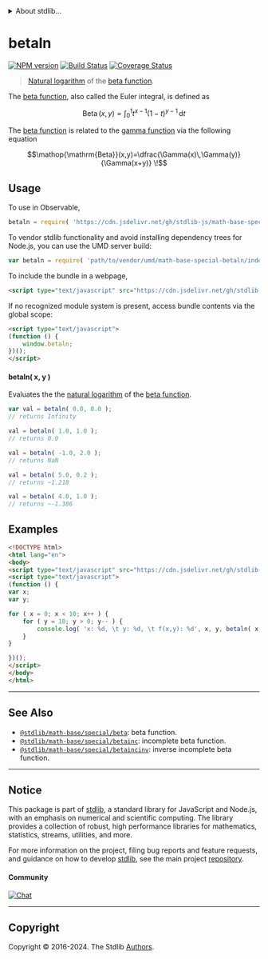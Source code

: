 <!--

@license Apache-2.0

Copyright (c) 2018 The Stdlib Authors.

Licensed under the Apache License, Version 2.0 (the "License");
you may not use this file except in compliance with the License.
You may obtain a copy of the License at

   http://www.apache.org/licenses/LICENSE-2.0

Unless required by applicable law or agreed to in writing, software
distributed under the License is distributed on an "AS IS" BASIS,
WITHOUT WARRANTIES OR CONDITIONS OF ANY KIND, either express or implied.
See the License for the specific language governing permissions and
limitations under the License.

-->


<details>
  <summary>
    About stdlib...
  </summary>
  <p>We believe in a future in which the web is a preferred environment for numerical computation. To help realize this future, we've built stdlib. stdlib is a standard library, with an emphasis on numerical and scientific computation, written in JavaScript (and C) for execution in browsers and in Node.js.</p>
  <p>The library is fully decomposable, being architected in such a way that you can swap out and mix and match APIs and functionality to cater to your exact preferences and use cases.</p>
  <p>When you use stdlib, you can be absolutely certain that you are using the most thorough, rigorous, well-written, studied, documented, tested, measured, and high-quality code out there.</p>
  <p>To join us in bringing numerical computing to the web, get started by checking us out on <a href="https://github.com/stdlib-js/stdlib">GitHub</a>, and please consider <a href="https://opencollective.com/stdlib">financially supporting stdlib</a>. We greatly appreciate your continued support!</p>
</details>

# betaln

[![NPM version][npm-image]][npm-url] [![Build Status][test-image]][test-url] [![Coverage Status][coverage-image]][coverage-url] <!-- [![dependencies][dependencies-image]][dependencies-url] -->

> [Natural logarithm][natural-logarithm] of the [beta function][beta-function].

<section class="intro">

The [beta function][beta-function], also called the Euler integral, is defined as

<!-- <equation class="equation" label="eq:beta_function" align="center" raw="\operatorname{Beta}(x,y) = \int_0^1t^{x-1}(1-t)^{y-1}\,\mathrm{d}t" alt="Equation for the beta function."> -->

```math
\mathop{\mathrm{Beta}}(x,y) = \int_0^1t^{x-1}(1-t)^{y-1}\,\mathrm{d}t
```

<!-- <div class="equation" align="center" data-raw-text="\operatorname{Beta}(x,y) = \int_0^1t^{x-1}(1-t)^{y-1}\,\mathrm{d}t" data-equation="eq:beta_function">
    <img src="https://cdn.jsdelivr.net/gh/stdlib-js/stdlib@bb29798906e119fcb2af99e94b60407a270c9b32/lib/node_modules/@stdlib/math/base/special/betaln/docs/img/equation_beta_function.svg" alt="Equation for the beta function.">
    <br>
</div> -->

<!-- </equation> -->

The [beta function][beta-function] is related to the [gamma function][gamma-function] via the following equation

<!-- <equation class="equation" label="eq:beta_function2" align="center" raw="\operatorname{Beta}(x,y)=\dfrac{\Gamma(x)\,\Gamma(y)}{\Gamma(x+y)} \!" alt="Beta function expressed in terms of the Gamma function."> -->

```math
\mathop{\mathrm{Beta}}(x,y)=\dfrac{\Gamma(x)\,\Gamma(y)}{\Gamma(x+y)} \!
```

<!-- <div class="equation" align="center" data-raw-text="\operatorname{Beta}(x,y)=\dfrac{\Gamma(x)\,\Gamma(y)}{\Gamma(x+y)} \!" data-equation="eq:beta_function2">
    <img src="https://cdn.jsdelivr.net/gh/stdlib-js/stdlib@bb29798906e119fcb2af99e94b60407a270c9b32/lib/node_modules/@stdlib/math/base/special/betaln/docs/img/equation_beta_function2.svg" alt="Beta function expressed in terms of the Gamma function.">
    <br>
</div> -->

<!-- </equation> -->

</section>

<!-- /.intro -->



<section class="usage">

## Usage

To use in Observable,

```javascript
betaln = require( 'https://cdn.jsdelivr.net/gh/stdlib-js/math-base-special-betaln@umd/browser.js' )
```

To vendor stdlib functionality and avoid installing dependency trees for Node.js, you can use the UMD server build:

```javascript
var betaln = require( 'path/to/vendor/umd/math-base-special-betaln/index.js' )
```

To include the bundle in a webpage,

```html
<script type="text/javascript" src="https://cdn.jsdelivr.net/gh/stdlib-js/math-base-special-betaln@umd/browser.js"></script>
```

If no recognized module system is present, access bundle contents via the global scope:

```html
<script type="text/javascript">
(function () {
    window.betaln;
})();
</script>
```

#### betaln( x, y )

Evaluates the the [natural logarithm][natural-logarithm] of the [beta function][beta-function].

```javascript
var val = betaln( 0.0, 0.0 );
// returns Infinity

val = betaln( 1.0, 1.0 );
// returns 0.0

val = betaln( -1.0, 2.0 );
// returns NaN

val = betaln( 5.0, 0.2 );
// returns ~1.218

val = betaln( 4.0, 1.0 );
// returns ~-1.386
```

</section>

<!-- /.usage -->

<section class="examples">

## Examples

<!-- eslint no-undef: "error" -->

```html
<!DOCTYPE html>
<html lang="en">
<body>
<script type="text/javascript" src="https://cdn.jsdelivr.net/gh/stdlib-js/math-base-special-betaln@umd/browser.js"></script>
<script type="text/javascript">
(function () {
var x;
var y;

for ( x = 0; x < 10; x++ ) {
    for ( y = 10; y > 0; y-- ) {
        console.log( 'x: %d, \t y: %d, \t f(x,y): %d', x, y, betaln( x, y ) );
    }
}

})();
</script>
</body>
</html>
```

</section>

<!-- /.examples -->

<!-- Section for related `stdlib` packages. Do not manually edit this section, as it is automatically populated. -->

<section class="related">

* * *

## See Also

-   <span class="package-name">[`@stdlib/math-base/special/beta`][@stdlib/math/base/special/beta]</span><span class="delimiter">: </span><span class="description">beta function.</span>
-   <span class="package-name">[`@stdlib/math-base/special/betainc`][@stdlib/math/base/special/betainc]</span><span class="delimiter">: </span><span class="description">incomplete beta function.</span>
-   <span class="package-name">[`@stdlib/math-base/special/betaincinv`][@stdlib/math/base/special/betaincinv]</span><span class="delimiter">: </span><span class="description">inverse incomplete beta function.</span>

</section>

<!-- /.related -->

<!-- Section for all links. Make sure to keep an empty line after the `section` element and another before the `/section` close. -->


<section class="main-repo" >

* * *

## Notice

This package is part of [stdlib][stdlib], a standard library for JavaScript and Node.js, with an emphasis on numerical and scientific computing. The library provides a collection of robust, high performance libraries for mathematics, statistics, streams, utilities, and more.

For more information on the project, filing bug reports and feature requests, and guidance on how to develop [stdlib][stdlib], see the main project [repository][stdlib].

#### Community

[![Chat][chat-image]][chat-url]

---

## Copyright

Copyright &copy; 2016-2024. The Stdlib [Authors][stdlib-authors].

</section>

<!-- /.stdlib -->

<!-- Section for all links. Make sure to keep an empty line after the `section` element and another before the `/section` close. -->

<section class="links">

[npm-image]: http://img.shields.io/npm/v/@stdlib/math-base-special-betaln.svg
[npm-url]: https://npmjs.org/package/@stdlib/math-base-special-betaln

[test-image]: https://github.com/stdlib-js/math-base-special-betaln/actions/workflows/test.yml/badge.svg?branch=main
[test-url]: https://github.com/stdlib-js/math-base-special-betaln/actions/workflows/test.yml?query=branch:main

[coverage-image]: https://img.shields.io/codecov/c/github/stdlib-js/math-base-special-betaln/main.svg
[coverage-url]: https://codecov.io/github/stdlib-js/math-base-special-betaln?branch=main

<!--

[dependencies-image]: https://img.shields.io/david/stdlib-js/math-base-special-betaln.svg
[dependencies-url]: https://david-dm.org/stdlib-js/math-base-special-betaln/main

-->

[chat-image]: https://img.shields.io/gitter/room/stdlib-js/stdlib.svg
[chat-url]: https://app.gitter.im/#/room/#stdlib-js_stdlib:gitter.im

[stdlib]: https://github.com/stdlib-js/stdlib

[stdlib-authors]: https://github.com/stdlib-js/stdlib/graphs/contributors

[umd]: https://github.com/umdjs/umd
[es-module]: https://developer.mozilla.org/en-US/docs/Web/JavaScript/Guide/Modules

[deno-url]: https://github.com/stdlib-js/math-base-special-betaln/tree/deno
[deno-readme]: https://github.com/stdlib-js/math-base-special-betaln/blob/deno/README.md
[umd-url]: https://github.com/stdlib-js/math-base-special-betaln/tree/umd
[umd-readme]: https://github.com/stdlib-js/math-base-special-betaln/blob/umd/README.md
[esm-url]: https://github.com/stdlib-js/math-base-special-betaln/tree/esm
[esm-readme]: https://github.com/stdlib-js/math-base-special-betaln/blob/esm/README.md
[branches-url]: https://github.com/stdlib-js/math-base-special-betaln/blob/main/branches.md

[natural-logarithm]: https://en.wikipedia.org/wiki/Natural_logarithm

[beta-function]: https://en.wikipedia.org/wiki/Beta_function

[gamma-function]: https://en.wikipedia.org/wiki/Gamma_function

<!-- <related-links> -->

[@stdlib/math/base/special/beta]: https://github.com/stdlib-js/math-base-special-beta/tree/umd

[@stdlib/math/base/special/betainc]: https://github.com/stdlib-js/math-base-special-betainc/tree/umd

[@stdlib/math/base/special/betaincinv]: https://github.com/stdlib-js/math-base-special-betaincinv/tree/umd

<!-- </related-links> -->

</section>

<!-- /.links -->
